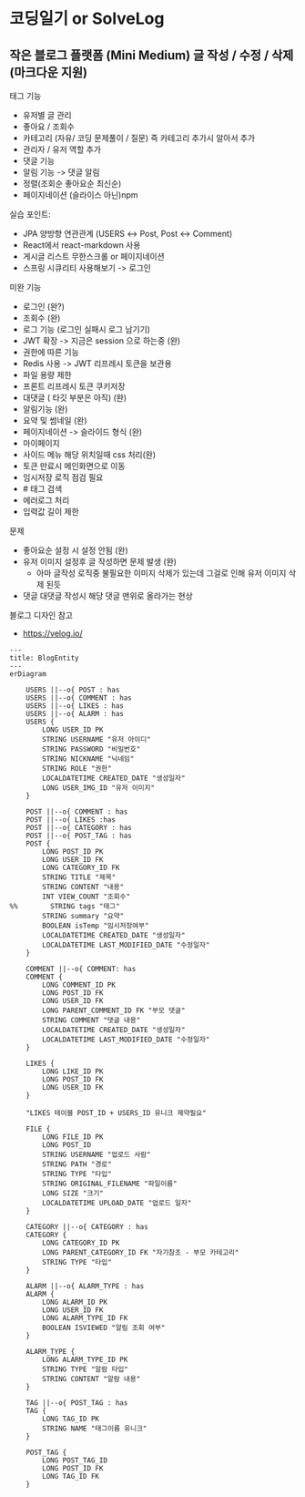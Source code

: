 
<h1>코딩일기 or SolveLog</h1>
<h2>작은 블로그 플랫폼 (Mini Medium)
   글 작성 / 수정 / 삭제 (마크다운 지원) </h2>

태그 기능
- 유저별 글 관리
- 좋아요 / 조회수
- 카테고리 (자유/ 코딩 문제풀이 / 질문) 즉 카테고리 추가시 알아서 추가
- 관리자 / 유저 역할 추가
- 댓글 기능
- 알림 기능 -> 댓글 알림
- 정렬(조회순 좋아요순 최신순)
- 페이지네이션 (슬라이스 아닌)npm

실습 포인트:
- JPA 양방향 연관관계 (USERS ↔ Post, Post ↔ Comment)
- React에서 react-markdown 사용
- 게시글 리스트 무한스크롤 or 페이지네이션
- 스프링 시큐리티 사용해보기 -> 로그인

미완 기능
- 로그인 (완?)
- 조회수 (완)
- 로그 기능 (로그인 실패시 로그 남기기)
- JWT 확장 -> 지금은 session 으로 하는중 (완)
- 권한에 따른 기능
- Redis 사용 -> JWT 리프레시 토큰을 보관용
- 파일 용량 제한
- 프론트 리프레시 토큰 쿠키저장
- 대댓글 ( 타깃 부분은 아직) (완)
- 알림기능 (완)
- 요약 및 썸네일 (완)
- 페이지네이션 -> 슬라이드 형식 (완)
- 마이페이지
- 사이드 메뉴 해당 위치일때 css 처리(완)
- 토큰 만료시 메인화면으로 이동
- 임시저장 로직 점검 필요
- \# 태그 검색
- 에러로그 처리
- 입력값 길이 제한

문제
- 좋아요순 설정 시 설정 안됨 (완)
- 유저 이미지 설정후 글 작성하면 문제 발생 (완)
  - 아마 글작성 로직중 불필요한 이미지 삭제가 
    있는데 그걸로 인해 유저 이미지 삭제 된듯
- 댓글 대댓글 작성시 해당 댓글 맨위로 올라가는 현상


블로그 디자인 참고
- https://velog.io/

```mermaid
---
title: BlogEntity
---
erDiagram
    
    USERS ||--o{ POST : has
    USERS ||--o{ COMMENT : has
    USERS ||--o{ LIKES : has
    USERS ||--o{ ALARM : has
    USERS {
        LONG USER_ID PK
        STRING USERNAME "유저 아이디"
        STRING PASSWORD "비밀번호"
        STRING NICKNAME "닉네임"
        STRING ROLE "권한"
        LOCALDATETIME CREATED_DATE "생성일자"
        LONG USER_IMG_ID "유저 이미지"
    }
    
    POST ||--o{ COMMENT : has
    POST ||--o{ LIKES :has
    POST ||--o{ CATEGORY : has
    POST ||--o{ POST_TAG : has
    POST {
        LONG POST_ID PK
        LONG USER_ID FK
        LONG CATEGORY_ID FK
        STRING TITLE "제목"
        STRING CONTENT "내용"
        INT VIEW_COUNT "조회수"
%%        STRING tags "태그"
        STRING summary "요약"
        BOOLEAN isTemp "임시저장여부"
        LOCALDATETIME CREATED_DATE "생성일자"
        LOCALDATETIME LAST_MODIFIED_DATE "수정일자"
    }
    
    COMMENT ||--o{ COMMENT: has
    COMMENT {
        LONG COMMENT_ID PK
        LONG POST_ID FK
        LONG USER_ID FK
        LONG PARENT_COMMENT_ID FK "부모 댓글"
        STRING COMMENT "댓글 내용"
        LOCALDATETIME CREATED_DATE "생성일자"
        LOCALDATETIME LAST_MODIFIED_DATE "수정일자"
    }
    
    LIKES {
        LONG LIKE_ID PK
        LONG POST_ID FK
        LONG USER_ID FK 
    }
    
    "LIKES 테이블 POST_ID + USERS_ID 유니크 제약필요"
    
    FILE {
        LONG FILE_ID PK
        LONG POST_ID 
        STRING USERNAME "업로드 사람"
        STRING PATH "경로"
        STRING TYPE "타입"
        STRING ORIGINAL_FILENAME "파일이름"
        LONG SIZE "크기"
        LOCALDATETIME UPLOAD_DATE "업로드 일자"
    }
    
    CATEGORY ||--o{ CATEGORY : has
    CATEGORY {
        LONG CATEGORY_ID PK
        LONG PARENT_CATEGORY_ID FK "자기참조 - 부모 카테고리"
        STRING TYPE "타입"
    }
    
    ALARM ||--o{ ALARM_TYPE : has
    ALARM {
        LONG ALARM_ID PK
        LONG USER_ID FK
        LONG ALARM_TYPE_ID FK
        BOOLEAN ISVIEWED "알림 조회 여부"
    }
    
    ALARM_TYPE {
        LONG ALARM_TYPE_ID PK
        STRING TYPE "알람 타입"
        STRING CONTENT "알람 내용"
    }
    
    TAG ||--o{ POST_TAG : has
    TAG {
        LONG TAG_ID PK
        STRING NAME "태그이름 유니크" 
    }
    
    POST_TAG {
        LONG POST_TAG_ID
        LONG POST_ID FK
        LONG TAG_ID FK
    }
    
    

```

